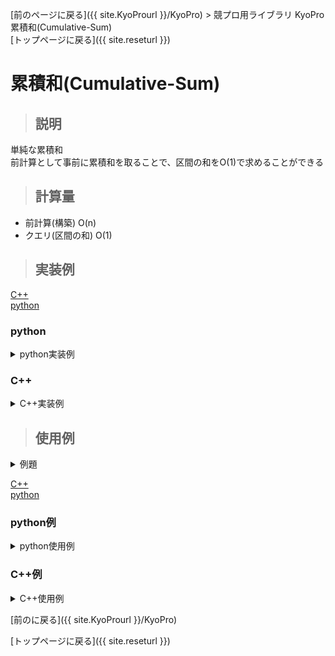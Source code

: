 [前のページに戻る]({{ site.KyoProurl }}/KyoPro) > 競プロ用ライブラリ KyoPro 累積和(Cumulative-Sum)<br>
[トップページに戻る]({{ site.reseturl }})<br>

# 累積和(Cumulative-Sum)

> ## 説明

単純な累積和<br>
前計算として事前に累積和を取ることで、区間の和をO(1)で求めることができる<br>

> ## 計算量

* 前計算(構築) O(n)
* クエリ(区間の和) O(1)

> ## 実装例

[C++](#C++) <br>
[python](#python) <br>

### python
<details>
  <summary> python実装例 </summary>

  ```python
  class CumulativeSum:
    def __init__(self, size):
      self.data = [0] * size
      self.size = size

    def add(self, key, value):
      self.data[key] += value

    def build(self):
      for i in range(1, self.size):
        self.data[i] += self.data[i - 1]
    
    def query(self, kukan):
      if kukan < 0:
        return 0
      return self.data[min(kukan, self.size - 1)]
  ```

</details>

### C++

<details>

  <summary> C++実装例 </summary>

  ```cpp
  template<class T>
  struct CumulativeSum {
    vector< T > data;

    CumulativeSum(int size) : data(size, 0) {};

    void add(int key, T value) {
      data[key] += value;
    }

    void build(){
      rep(i, 1, data.size()) {
        data[i] += data[i - 1];
      }
    }

    T query(int kukan) {
      if (kukan < 0) {
        return 0;
      }
      return data[min(kukan, (int)data.size() - 1)];
    }
  };

  ```

</details>

> ## 使用例

<details>

  <summary> 例題 </summary>

  * [AOJ0516 JOI2006 本選A 最大の和](http://judge.u-aizu.ac.jp/onlinejudge/description.jsp?id=0516) <br>

</details>

[C++](#C++例) <br>
[python](#python例)

### python例
<details>

  <summary> python使用例 </summary>

  ```python
  class CumulativeSum:
    # 省略

  import sys

  stdin = sys.stdin
  na = lambda: map(int, stdin.readline().split())
  ns = lambda: stdin.readline().rstrip()
  ni = lambda: int(ns())

  def main():
    n, k = na()

    CS = CumulativeSum(n)
    for i in range(n):
      a = ni()
      CS.add(i, a)

    CS.build()

    ans = -int(1e9+7)
    for i in range(n-k+1):
      ans = max(ans, CS.query(k+i) - CS.query(i))
    print(ans)

  main()
  ```

</details>

### C++例
<details>

  <summary> C++使用例 </summary>

  ```cpp
  #include <iostream>
  #include <vector>

  using namespace std;

  #define rep(i, a, n) for(int i = a; i < (n); ++i)
  #define INF 1000000007

  template<class T>
  struct CumulativeSum {
    // 省略
  };

  int main() {
    int n, k;
    cin >> n >> k;

    CumulativeSum<int> CS(n);
    rep(i, 0, n) {
      int a;
      cin >> a;
      CS.add(i, a);
    }

    CS.build();

    int ans = -INF;
    rep(i, 0, n - k + 1) {
      ans = max(ans, CS.query(k + i - 1) - CS.query(i - 1));
    }

    cout << ans << endl;
  }
  ```
  
</details>

[前のに戻る]({{ site.KyoProurl }}/KyoPro)<br>

[トップページに戻る]({{ site.reseturl }})<br>